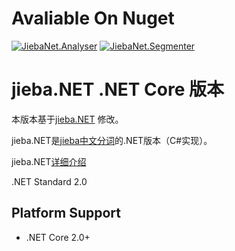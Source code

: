 # Avaliable On Nuget 

[![JiebaNet.Analyser](https://img.shields.io/badge/nuget-JiebaNet.Analyser%3A1.0.6-brightgreen.svg)](https://www.nuget.org/packages/JiebaNet.Analyser/)
[![JiebaNet.Segmenter](https://img.shields.io/badge/nuget-JiebaNet.Segmenter%3A1.0.6-brightgreen.svg)](https://www.nuget.org/packages/JiebaNet.Segmenter/)

# jieba.NET .NET Core 版本

本版本基于[jieba.NET](https://github.com/anderscui/jieba.NET) 修改。

jieba.NET是[jieba中文分词](https://github.com/fxsjy/jieba)的.NET版本（C#实现）。

jieba.NET[详细介绍](https://github.com/anderscui/jieba.NET#特点)

.NET Standard 2.0

## Platform Support

* .NET Core 2.0+
